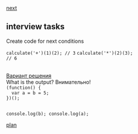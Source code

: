 <a href="02.md">next</a>

<h2>interview tasks</h2>

<div>
Create code for next conditions

<code>calculate('+')(1)(2); // 3</code>
<code>calculate('*')(2)(3); // 6</code>

<br>
<div>
<a href="https://codepen.io/paawel/pen/Qogrqa?editors=0012">Вариант решения</a>
</div>

</div>


<div>
What is the output? Внимательно!

<code>
(function() {
  var a = b = 5;
})();

console.log(b);
console.log(a);
</code>

</div>



<a href="00.md">plan</a>
